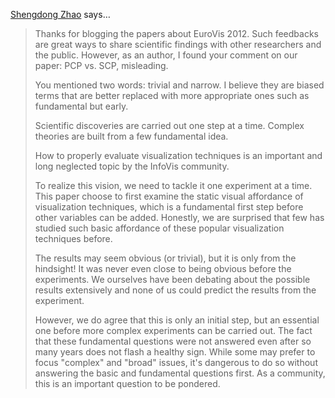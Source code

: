 <a href="http://www.shengdongzhao.com" rel="nofollow noopener" target="_blank">Shengdong Zhao</a> says…
>	Thanks for blogging the papers about EuroVis 2012. Such feedbacks are great ways to share scientific findings with other researchers and the public. However, as an author, I found your comment on our paper: PCP vs. SCP, misleading. 
>	
>	You mentioned two words: trivial and narrow. I believe they are biased terms that are better replaced with more appropriate ones such as fundamental but early. 
>	
>	Scientific discoveries are carried out one step at a time. Complex theories are built from a few fundamental idea. 
>	
>	How to properly evaluate visualization techniques is an important and long neglected topic by the InfoVis community. 
>	
>	To realize this vision, we need to tackle it one experiment at a time. This paper choose to first examine the static visual affordance of visualization techniques, which is a fundamental first step before other variables can be added. Honestly, we are surprised that few has studied such basic affordance of these popular visualization techniques before.  
>	 
>	The results may seem obvious (or trivial), but it is only from the hindsight! It was never even close to being obvious before the experiments. We ourselves have been debating about the possible results extensively and none of us could predict the results from the experiment. 
>	
>	However, we do agree that this is only an initial step, but an essential one before more complex experiments can be carried out. The fact that these fundamental questions were not answered even after so many years does not flash a healthy sign. While some may prefer to focus "complex" and "broad" issues, it's dangerous to do so without answering the basic and fundamental questions first. As a community, this is an important question to be pondered.
